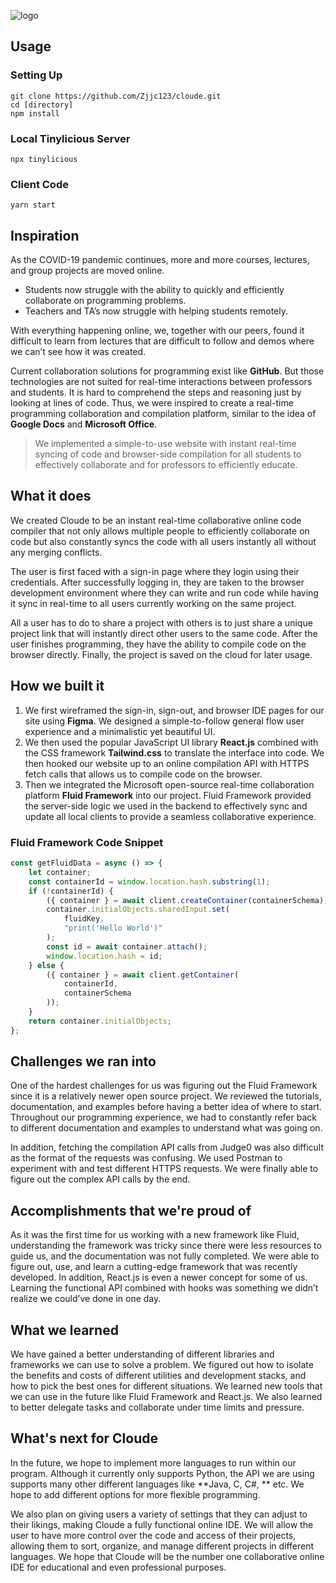 ![logo](https://i.imgur.com/LkYPHZN.png)

## Usage
### Setting Up
```
git clone https://github.com/Zjjc123/cloude.git
cd [directory]
npm install
```
### Local Tinylicious Server
```
npx tinylicious
```
### Client Code
```
yarn start
```


## Inspiration
As the COVID-19 pandemic continues, more and more courses, lectures, and group projects are moved online. 

- Students now struggle with the ability to quickly and efficiently collaborate on programming problems. 
- Teachers and TA’s now struggle with helping students remotely. 

With everything happening online, we, together with our peers, found it difficult to learn from lectures that are difficult to follow and demos where we can’t see how it was created. 

Current collaboration solutions for programming exist like **GitHub**. But those technologies are not suited for real-time interactions between professors and students. It is hard to comprehend the steps and reasoning just by looking at lines of code. Thus, we were inspired to create a real-time programming collaboration and compilation platform, similar to the idea of **Google Docs** and **Microsoft Office**. 

> We implemented a simple-to-use website with instant real-time syncing of code and browser-side compilation for all students to effectively collaborate and for professors to efficiently educate.

## What it does
We created Cloude to be an instant real-time collaborative online code compiler that not only allows multiple people to efficiently collaborate on code but also constantly syncs the code with all users instantly all without any merging conflicts. 

The user is first faced with a sign-in page where they login using their credentials. After successfully logging in, they are taken to the browser development environment where they can write and run code while having it sync in real-time to all users currently working on the same project. 

All a user has to do to share a project with others is to just share a unique project link that will instantly direct other users to the same code. After the user finishes programming, they have the ability to compile code on the browser directly. Finally, the project is saved on the cloud for later usage. 

## How we built it
1. We first wireframed the sign-in, sign-out, and browser IDE pages for our site using **Figma**. We designed a simple-to-follow general flow user experience and a minimalistic yet beautiful UI. 
2. We then used the popular JavaScript UI library **React.js** combined with the CSS framework **Tailwind.css** to translate the interface into code. We then hooked our website up to an online compilation API with HTTPS fetch calls that allows us to compile code on the browser. 
3. Then we integrated the Microsoft open-source real-time collaboration platform **Fluid Framework** into our project. Fluid Framework provided the server-side logic we used in the backend to effectively sync and update all local clients to provide a seamless collaborative experience. 

### Fluid Framework Code Snippet
```javascript
const getFluidData = async () => {
    let container;
    const containerId = window.location.hash.substring(1);
    if (!containerId) {
        ({ container } = await client.createContainer(containerSchema));
        container.initialObjects.sharedInput.set(
            fluidKey,
            "print('Hello World')"
        );
        const id = await container.attach();
        window.location.hash = id;
    } else {
        ({ container } = await client.getContainer(
            containerId,
            containerSchema
        ));
    }
    return container.initialObjects;
};

```

## Challenges we ran into
One of the hardest challenges for us was figuring out the Fluid Framework since it is a relatively newer open source project. We reviewed the tutorials, documentation, and examples before having a better idea of where to start. Throughout our programming experience, we had to constantly refer back to different documentation and examples to understand what was going on. 

In addition, fetching the compilation API calls from Judge0 was also difficult as the format of the requests was confusing. We used Postman to experiment with and test different HTTPS requests. We were finally able to figure out the complex API calls by the end.

## Accomplishments that we're proud of
As it was the first time for us working with a new framework like Fluid, understanding the framework was tricky since there were less resources to guide us, and the documentation was not fully completed. We were able to figure out, use, and learn a cutting-edge framework that was recently developed. In addition, React.js is even a newer concept for some of us. Learning the functional API combined with hooks was something we didn’t realize we could’ve done in one day.

## What we learned
We have gained a better understanding of different libraries and frameworks we can use to solve a problem. We figured out how to isolate the benefits and costs of different utilities and development stacks, and how to pick the best ones for different situations. We learned new tools that we can use in the future like Fluid Framework and React.js. We also learned to better delegate tasks and collaborate under time limits and pressure.

## What's next for Cloude
In the future, we hope to implement more languages to run within our program. Although it currently only supports Python, the API we are using supports many other different languages like **Java, C, C#, ** etc. We hope to add different options for more flexible programming. 

We also plan on giving users a variety of settings that they can adjust to their likings, making Cloude a fully functional online IDE. We will allow the user to have more control over the code and access of their projects, allowing them to sort, organize, and manage different projects in different languages. We hope that Cloude will be the number one collaborative online IDE for educational and even professional purposes.

